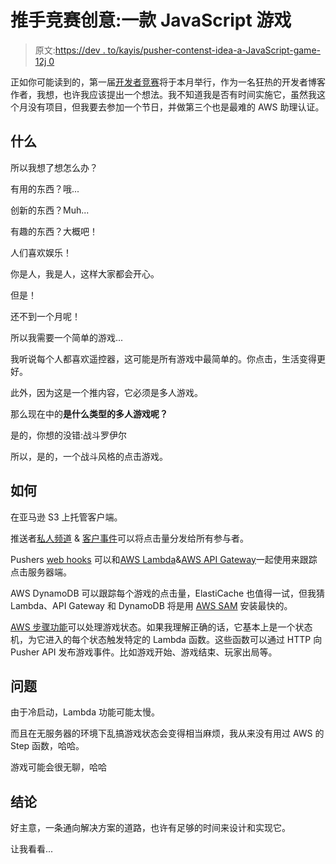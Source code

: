 # 推手竞赛创意:一款 JavaScript 游戏

> 原文:[https://dev . to/kayis/pusher-contenst-idea-a-JavaScript-game-12j 0](https://dev.to/kayis/pusher-contenst-idea-a-javascript-game-12j0)

正如你可能读到的，第一届[开发者竞赛](https://dev.to/devteam/first-ever-dev-contest-build-a-realtime-app-with-pusher-4nhp)将于本月举行，作为一名狂热的开发者博客作者，我想，也许我应该提出一个想法。我不知道我是否有时间实施它，虽然我这个月没有项目，但我要去参加一个节日，并做第三个也是最难的 AWS 助理认证。

## 什么

所以我想了想怎么办？

有用的东西？哦...

创新的东西？Muh...

有趣的东西？大概吧！

人们喜欢娱乐！

你是人，我是人，这样大家都会开心。

但是！

还不到一个月呢！

所以我需要一个简单的游戏...

我听说每个人都喜欢遥控器，这可能是所有游戏中最简单的。你点击，生活变得更好。

此外，因为这是一个推内容，它必须是多人游戏。

那么现在中的**是什么类型的多人游戏呢？**

是的，你想的没错:战斗罗伊尔

所以，是的，一个战斗风格的点击游戏。

## 如何

在亚马逊 S3 上托管客户端。

推送者[私人频道](https://pusher.com/docs/client_api_guide/client_public_channels) & [客户事件](https://pusher.com/docs/client_api_guide/client_events#trigger-events)可以将点击量分发给所有参与者。

Pushers [web hooks](https://pusher.com/docs/webhooks#client_events) 可以和[AWS Lambda](https://aws.amazon.com/de/lambda/features/)&[AWS API Gateway](https://aws.amazon.com/de/api-gateway/)一起使用来跟踪点击服务器端。

AWS DynamoDB 可以跟踪每个游戏的点击量，ElastiCache 也值得一试，但我猜 Lambda、API Gateway 和 DynamoDB 将是用 [AWS SAM](https://github.com/awslabs/serverless-application-model) 安装最快的。

[AWS 步骤功能](https://aws.amazon.com/de/step-functions/)可以处理游戏状态。如果我理解正确的话，它基本上是一个状态机，为它进入的每个状态触发特定的 Lambda 函数。这些函数可以通过 HTTP 向 Pusher API 发布游戏事件。比如游戏开始、游戏结束、玩家出局等。

## 问题

由于冷启动，Lambda 功能可能太慢。

而且在无服务器的环境下乱搞游戏状态会变得相当麻烦，我从来没有用过 AWS 的 Step 函数，哈哈。

游戏可能会很无聊，哈哈

## 结论

好主意，一条通向解决方案的道路，也许有足够的时间来设计和实现它。

让我看看...